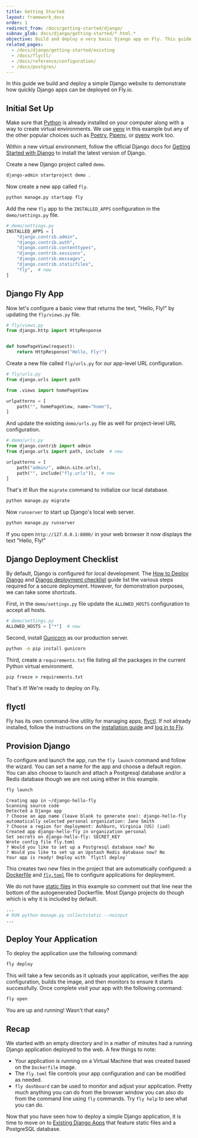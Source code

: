 ```yaml
---
title: Getting Started
layout: framework_docs
order: 1
redirect_from: /docs/getting-started/django/
subnav_glob: docs/django/getting-started/*.html.*
objective: Build and deploy a very basic Django app on Fly. This guide is the fastest way to try using Fly, so if you're short on time start here.
related_pages:
  - /docs/django/getting-started/existing
  - /docs/flyctl/
  - /docs/reference/configuration/
  - /docs/postgres/
---
```


In this guide we build and deploy a simple Django website to demonstrate how quickly Django apps can be deployed on Fly.io.

## Initial Set Up

Make sure that [Python](https://www.python.org/) is already installed on your computer along with a way to create virtual environments. We use [venv](https://docs.python.org/3/library/venv.html#module-venv) in this example but any of the other popular choices such as [Poetry](https://python-poetry.org/), [Pipenv](https://github.com/pypa/pipenv), or [pyenv](https://github.com/pyenv/pyenv) work too.

Within a new virtual environment, follow the official Django docs for [Getting Started with Django](https://www.djangoproject.com/start/) to install the latest version of Django.

Create a new Django project called `demo`.

```cmd
django-admin startproject demo .
```

Now create a new app called `fly`.

```cmd
python manage.py startapp fly
```

Add the new `fly` app to the `INSTALLED_APPS` configuration in the `demo/settings.py` file.

```python
# demo/settings.py
INSTALLED_APPS = [
    "django.contrib.admin",
    "django.contrib.auth",
    "django.contrib.contenttypes",
    "django.contrib.sessions",
    "django.contrib.messages",
    "django.contrib.staticfiles",
    "fly",  # new
]
```

## Django Fly App

Now let's configure a basic view that returns the text, "Hello, Fly!" by updating the `fly/views.py` file.

```python
# fly/views.py
from django.http import HttpResponse


def homePageView(request):
    return HttpResponse("Hello, Fly!")
```

Create a new file called `fly/urls.py` for our app-level URL configuration.

```python
# fly/urls.py
from django.urls import path

from .views import homePageView

urlpatterns = [
    path("", homePageView, name="home"),
]
```

And update the existing `demo/urls.py` file as well for project-level URL configuration.

```python
# demo/urls.py
from django.contrib import admin
from django.urls import path, include  # new

urlpatterns = [
    path("admin/", admin.site.urls),
    path("", include("fly.urls")),  # new
]
```

That's it! Run the `migrate` command to initialize our local database.

```cmd
python manage.py migrate
```

Now `runserver` to start up Django's local web server.

```cmd
python manage.py runserver
```

If you open `http://127.0.0.1:8000/` in your web browser it now displays the text "Hello, Fly!"

## Django Deployment Checklist

By default, Django is configured for local development. The [How to Deploy Django](https://docs.djangoproject.com/en/stable/howto/deployment/) and [Django deployment checklist](https://docs.djangoproject.com/en/stable/howto/deployment/checklist/) guide list the various steps required for a secure deployment. However, for demonstration purposes, we can take some shortcuts.

First, in the `demo/settings.py` file update the `ALLOWED_HOSTS` configuration to accept all hosts.

```python
# demo/settings.py
ALLOWED_HOSTS = ["*"]  # new
```

Second, install [Gunicorn](https://gunicorn.org/) as our production server.

```cmd
python -m pip install gunicorn
```

Third, create a `requirements.txt` file listing all the packages in the current Python virtual environment.

```cmd
pip freeze > requirements.txt
```

That's it! We're ready to deploy on Fly.

## flyctl

Fly has its own command-line utility for managing apps, [flyctl](https://fly.io/docs/hands-on/install-flyctl/). If not already installed, follow the instructions on the [installation guide](https://fly.io/docs/getting-started/installing-flyctl/) and [log in to Fly](https://fly.io/docs/getting-started/log-in-to-fly/).


## Provision Django

To configure and launch the app, run the `fly launch` command and follow the wizard. You can set a name for the app and choose a default region. You can also choose to launch and attach a Postgresql database and/or a Redis database though we are not using either in this example.

```cmd
fly launch
```
```output
Creating app in ~/django-hello-fly
Scanning source code
Detected a Django app
? Choose an app name (leave blank to generate one): django-hello-fly
automatically selected personal organization: Jane Smith
? Choose a region for deployment: Ashburn, Virginia (US) (iad)
Created app django-hello-fly in organization personal
Set secrets on django-hello-fly: SECRET_KEY
Wrote config file fly.toml
? Would you like to set up a Postgresql database now? No
? Would you like to set up an Upstash Redis database now? No
Your app is ready! Deploy with `flyctl deploy`
```

This creates two new files in the project that are automatically configured: a [Dockerfile](https://docs.docker.com/engine/reference/builder/) and [`fly.toml`](https://fly.io/docs/reference/configuration/) file to configure applications for deployment.

We do not have [static files](https://docs.djangoproject.com/en/stable/howto/static-files/) in this example so comment out that line near the bottom of the autogenerated Dockerfile. Most Django projects do though which is why it is included by default.

```dockerfile
...
# RUN python manage.py collectstatic --noinput
...
```

## Deploy Your Application

To deploy the application use the following command:

```cmd
fly deploy
```

This will take a few seconds as it uploads your application, verifies the app configuration, builds the image, and then monitors to ensure it starts successfully. Once complete visit your app with the following command:

```cmd
fly open
```

You are up and running! Wasn't that easy?

## Recap

We started with an empty directory and in a matter of minutes had a running Django application deployed to the web. A few things to note:

  * Your application is running on a Virtual Machine that was created based on the `Dockerfile` image.
  * The `fly.toml` file controls your app configuration and can be modified as needed.
  * `fly dashboard` can be used to monitor and adjust your application. Pretty much anything you can do from the browser window you can also do from the command line using `fly` commands. Try `fly help` to see what you can do.

Now that you have seen how to deploy a simple Django application, it is time to move on to [Existing Django Apps](/docs/django/getting-started/existing/) that feature static files and a PostgreSQL database.
